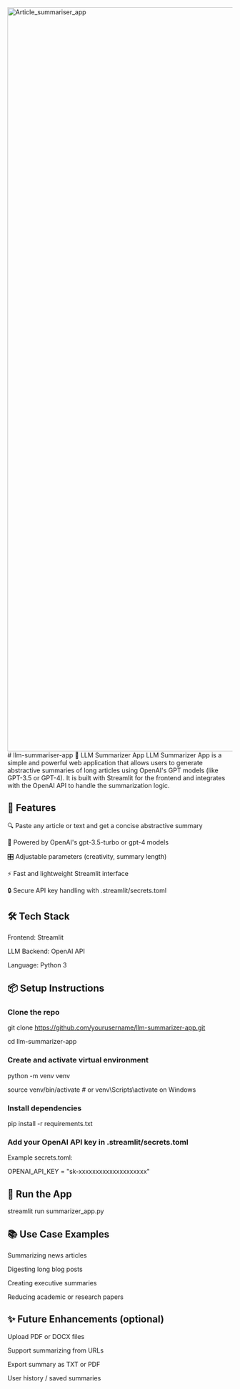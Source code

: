 <img width="1666" alt="Article_summariser_app" src="https://github.com/user-attachments/assets/68337cac-274b-4faf-b343-c6eef5576c40" />
# llm-summariser-app
  🧠 LLM Summarizer App LLM Summarizer App is a simple and powerful web application that allows users to generate abstractive summaries of long articles using OpenAI's GPT models (like GPT-3.5 or GPT-4). It is built with Streamlit for the frontend and integrates with the OpenAI API to handle the summarization logic.

## 🚀 Features

🔍 Paste any article or text and get a concise abstractive summary

🤖 Powered by OpenAI's gpt-3.5-turbo or gpt-4 models

🎛️ Adjustable parameters (creativity, summary length)

⚡ Fast and lightweight Streamlit interface

🔒 Secure API key handling with .streamlit/secrets.toml

## 🛠️ Tech Stack

Frontend: Streamlit

LLM Backend: OpenAI API

Language: Python 3

## 📦 Setup Instructions

### Clone the repo
git clone https://github.com/yourusername/llm-summarizer-app.git

cd llm-summarizer-app

### Create and activate virtual environment
python -m venv venv

source venv/bin/activate  # or venv\Scripts\activate on Windows

### Install dependencies
pip install -r requirements.txt

### Add your OpenAI API key in .streamlit/secrets.toml

Example secrets.toml:

OPENAI_API_KEY = "sk-xxxxxxxxxxxxxxxxxxxx"

## 🧪 Run the App
streamlit run summarizer_app.py

## 📚 Use Case Examples
Summarizing news articles

Digesting long blog posts

Creating executive summaries

Reducing academic or research papers

## ✨ Future Enhancements (optional)
Upload PDF or DOCX files

Support summarizing from URLs

Export summary as TXT or PDF

User history / saved summaries






